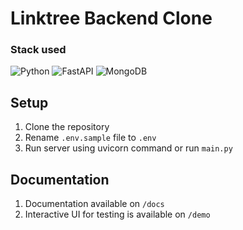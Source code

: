 # Linktree Backend Clone

### Stack used
![Python](https://img.shields.io/badge/python-3670A0?style=for-the-badge&logo=python&logoColor=ffdd54)
![FastAPI](https://img.shields.io/badge/FastAPI-005571?style=for-the-badge&logo=fastapi)
![MongoDB](https://img.shields.io/badge/MongoDB-%234ea94b.svg?style=for-the-badge&logo=mongodb&logoColor=white)

## Setup
1. Clone the repository
2. Rename `.env.sample` file to `.env`
3. Run server using uvicorn command or run `main.py`

## Documentation
1. Documentation available on `/docs`
2. Interactive UI for testing is available on `/demo`
